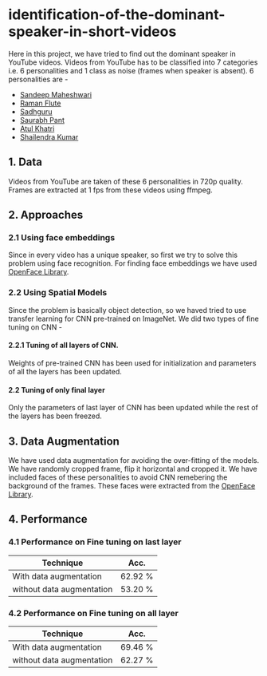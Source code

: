 # identification-of-the-dominant-speaker-in-short-videos
Here in this project, we have tried to find out the dominant speaker in YouTube videos. Videos from YouTube has to be classified into 7 categories i.e. 
6 personalities and 1 class as noise (frames when speaker is absent). 6 personalities are -
  * [Sandeep Maheshwari](https://www.youtube.com/user/SandeepSeminars)
  * [Raman Flute](https://www.youtube.com/user/fluteraman)
  * [Sadhguru](https://www.youtube.com/user/sadhguru)
  * [Saurabh Pant](https://www.youtube.com/user/PantOnFireComedy)
  * [Atul Khatri](https://www.youtube.com/channel/UCoAkOJtcToS0piLQMO-W4uw)
  * [Shailendra Kumar](https://www.youtube.com/channel/UCc6tYtmPd-1aEtr5TCu3a8Q)
## 1. Data
  Videos from YouTube are taken of these 6 personalities in 720p quality. Frames are extracted at 1 fps from these videos using ffmpeg.
 
## 2. Approaches 
  ### 2.1 Using face embeddings
Since in every video has a unique speaker, so first we try to solve this problem using face recognition. For finding face embeddings we have 
used [OpenFace Library](https://cmusatyalab.github.io/openface/). 

 ### 2.2 Using Spatial Models
 Since the problem is basically object detection, so we haved tried to use transfer learning for CNN pre-trained on ImageNet. 
 We did two types of fine tuning on CNN -
  #### 2.2.1 Tuning of all layers of CNN.
  Weights of pre-trained CNN has been used for initialization and parameters of all the layers has been updated.
  
  #### 2.2 Tuning of only final layer
  Only the parameters of last layer of CNN has been updated while the rest of the layers has been freezed. 
  
  
## 3. Data Augmentation
 We have used data augmentation for avoiding the over-fitting of the models. We have randomly cropped frame, flip it horizontal and cropped it. We have included faces of these personalities to avoid CNN remebering the background of the frames. These faces were extracted from the [OpenFace Library](https://cmusatyalab.github.io/openface/). 
 
## 4. Performance
 ### 4.1 Performance on Fine tuning on last layer
  Technique                  | Acc.    |
-----------------------------|:-------:|
With data augmentation       | 62.92 % | 
without data augmentation    | 53.20 % | 

### 4.2 Performance on Fine tuning on all layer
  Technique                  | Acc.    |
-----------------------------|:-------:|
With data augmentation       | 69.46 % | 
without data augmentation    | 62.27 % | 

